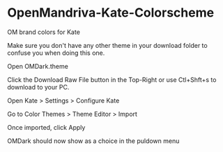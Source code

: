 # OpenMandriva-Kate-Colorscheme
 OM brand colors for Kate

Make sure you don't have any other theme in your download folder to confuse you when doing this one.

Open OMDark.theme

Click the Download Raw File button in the Top-Right or use Ctl+Shft+s to download to your PC.

Open Kate > Settings > Configure Kate

Go to Color Themes > Theme Editor > Import

Once imported, click Apply

OMDark should now show as a choice in the puldown menu
